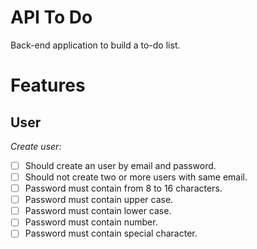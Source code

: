 # API To Do
Back-end application to build a to-do list.

# Features

## User

*Create user:*
- [ ] Should create an user by email and password.
- [ ] Should not create two or more users with same email.
- [ ] Password must contain from 8 to 16 characters.
- [ ] Password must contain upper case.
- [ ] Password must contain lower case.
- [ ] Password must contain number.
- [ ] Password must contain special character.